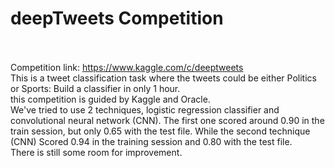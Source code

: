 # deepTweets Competition<br><br>

Competition link: https://www.kaggle.com/c/deeptweets <br>
This is a tweet classification task where the tweets could be either Politics or Sports: Build a classifier in only 1 hour.<br>
this competition is guided by Kaggle and Oracle.<br>
We've tried to use 2 techniques, logistic regression classifier and convolutional neural network (CNN). The first one scored around 0.90 in the train session, but only 0.65 with the test file. While the second technique (CNN) Scored 0.94 in the training session and 0.80 with the test file.<br>
There is still some room for improvement.
